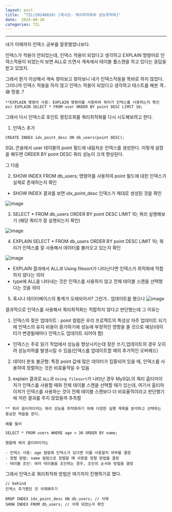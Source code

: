 ```yaml
---
layout: post
title:  "TIL(20240818) [재시도- 쿼리최적화와 성능최적화]"
date:  2024-08-18
categories: TIL 
---
```


----------------------------------------------------------------------------

내가 이때까지 인덱스 공부를 잘못했었나보다.

인덱스가 적용이 안되었는데, 인덱스 적용이 되었다고 생각하고 EXPLAIN 명령어로 인덱스적용이 되었는지 보면 ALL로 뜨면서 계속에서 테이블 풀스캔을 하고 있다는 응답을 받고 있었지.

그래서 뭔가 이상해서 계속 찾아보고 찾아보니 내가 인덱스적용을 똑바로 하지 않았다. 그러니까 인덱스 적용을 하지 않고 인덱스 적용이 되었다고 생각하고 테스트를 해본 격..😅 멍충..?

```
**EXPLAIN 명령어 사용: EXPLAIN 명령어를 사용하여 쿼리가 인덱스를 사용하는지 확인
ex) EXPLAIN SELECT * FROM user ORDER BY point DESC LIMIT 10;
```

그래서 다시 인덱스로 포인트 랭킹조회를 쿼리최적화를 다시 시도해보려고 한다.


1. 인덱스 추가

```
CREATE INDEX idx_point_desc ON db_users(point DESC);
```

SQL 콘솔에서 user 테이블의 point 필드에 내림차순 인덱스를 생성한다. 이렇게 설정을 해두면 ORDER BY point DESC 쿼리 성능이 크게 향상된다.

그 다음 

2. SHOW INDEX FROM db_users; 명령어를 사용하여 point 필드에 대한 인덱스가 실제로 존재하는지 확인
- SHOW INDEX 결과를 보면 idx_point_desc 인덱스가 제대로 생성된 것을 확인

![image](https://github.com/user-attachments/assets/c02cbcd9-d095-47fa-97d0-31755d3091e7)


3. SELECT * FROM db_users ORDER BY point DESC LIMIT 10; 쿼리 실행해보기 (해당 쿼리가 잘 실행되는지 확인)

![image](https://github.com/user-attachments/assets/93564291-6eff-40d2-8a4f-39fe9d006cef)

4. EXPLAIN SELECT * FROM db_users ORDER BY point DESC LIMIT 10; 쿼리가 인덱스를 잘 사용해서 데이터를 불러오고 있는지 확인

![image](https://github.com/user-attachments/assets/c6a4bec6-ae96-496d-a3e1-663da8a73388)

- EXPLAIN 결과에서 ALL과 Using filesort가 나타난다면 인덱스가 최적화에 적합하지 않다는 의미
- type에 ALL을 나타내는 것은 인덱스를 사용하지 않고 전체 테이블 스캔을 선택했다는 것을 의미

5. 혹시나 데이터베이스의 통계가 오래되어서? 그런가.. 업데이트를 했으나
![image](https://github.com/user-attachments/assets/06c726c7-d14d-4516-bca6-a0a2b7c87db9)

결과적으로 인덱스를 사용해서 쿼리최적화는 적합하지 않다고 판단했는데 그 이유는 

1. 인덱스의 잦은 업데이트 : point 컬럼은 우리 프로젝트의 특성상 자주 업데이트 되기에 인덱스의 유지 비용이 증가하기에 성능에 부정적인 영향을 줄 것으로 예상(데이터가 변경될때마다 인덱스도 업데이트 되어야 함)
- 인덱스는 주로 읽기 작업에서 성능을 향상시키는데 잦은 쓰기,업데이트의 경우 오히려 성능저하를 발생시킬 수 있음(인덱스를 업데이트할 때의 추가적인 오버헤드)

2. 데이터 분포 불균형: 특정 point 값에 많은 데이터가 집중되어 있을 때, 인덱스를 사용하여 정렬하는 것은 비효율적일 수 있음

3. explain 결과로 `ALL`과 `Using filesort`가 나타난 경우 
 MySQL의 쿼리 옵티마이저가 인덱스를 사용할 때와 전체 테이블 스캔을 선택할 때가 있는데, 여기서 옵티마이저가 인덱스를 사용하는 것이 전체 테이블 스캔보다 더 비효율적이라고 판단했기에 저런 결과를 주지 않았을까 추측함

```
** 쿼리 옵티마이저는 쿼리 성능을 최적화하기 위해 다양한 실행 계획을 분석하고 선택하는 중요한 역할을 한다. 

예를 들어 

SELECT * FROM users WHERE age > 30 ORDER BY name;

했을때 쿼리 옵티마이저는 

- 인덱스 사용: age 컬럼에 인덱스가 있다면 이를 사용할지 여부를 결정
- 정렬 방법: name 컬럼으로 정렬할 때 사용할 정렬 방법을 결정
- 테이블 조인: 여러 테이블을 조인하는 경우, 조인의 순서와 방법을 결정
```

그래서 인덱스로 쿼리최적화 방법은 여기까지 진행하기로 했다.

```
// behind
인덱스 추가했던 것 삭제해주기 

DROP INDEX idx_point_desc ON db_users; // 삭제
SHOW INDEX FROM db_users; // 삭제 되었는지 확인
```



